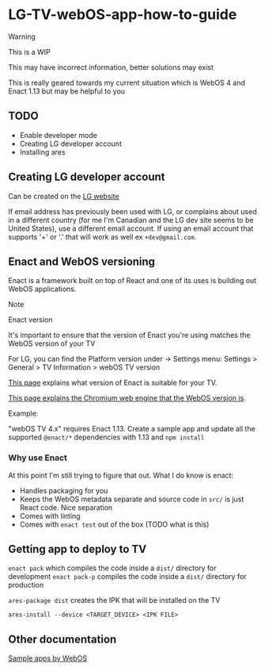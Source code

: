 # LG-TV-webOS-app-how-to-guide

> [!WARNING]  
> This is a WIP
> 
> This may have incorrect information, better solutions may exist
> 
> This is really geared towards my current situation which is WebOS 4 and Enact 1.13 but may be helpful to you

## TODO

- Enable developer mode
- Creating LG developer account
- Installing ares

## Creating LG developer account

Can be created on the [LG website](https://us.lgemembers.com/lgacc/service/v1/signin)

If email address has previously been used with LG, or complains about used in a different country (for me I'm Canadian and the LG dev site seems to be United States), use a different email account.
If using an email account that supports '+' or '.' that will work as well ex `+dev@gmail.com`.

## Enact and WebOS versioning

Enact is a framework built on top of React and one of its uses is building out WebOS applications.

> [!NOTE]  
> Enact version
>
> It's important to ensure that the version of Enact you're using
matches the WebOS version of your TV

For LG, you can find the Platform version under -> Settings menu: Settings > General > TV Information > webOS TV version

[This page](https://webostv.developer.lge.com/develop/guides/enyo-enact-guide) explains what version of Enact is suitable for your TV.

[This page explains the Chromium web engine that the WebOS version is](https://webostv.developer.lge.com/develop/specifications/web-api-and-web-engine).

Example:

"webOS TV 4.x" requires Enact 1.13. Create a sample app and update all the supported `@enact/*` dependencies
with 1.13 and `npm install`

### Why use Enact

At this point I'm still trying to figure that out. What I do know is enact:

- Handles packaging for you
- Keeps the WebOS metadata separate and source code in `src/` is just React code. Nice separation
- Comes with linting
- Comes with `enact test` out of the box (TODO what is this)

## Getting app to deploy to TV

`enact pack` which compiles the code inside a `dist/` directory for development
`enact pack-p` compiles the code inside a `dist/` directory for production

`ares-package dist` creates the IPK that will be installed on the TV

`ares-install --device <TARGET_DEVICE> <IPK FILE>`

## Other documentation

[Sample apps by WebOS](https://webostv.developer.lge.com/develop/samples)
